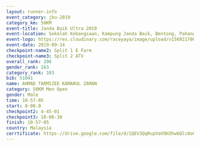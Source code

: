 ```yaml
---
layout: runner-info 
event_category: jbu-2019 
category_km: 50KM 
event-title: Janda Baik Ultra 2019
event-location: Sekolah Kebangsaan, Kampung Janda Baik, Bentong, Pahang, Malaysia 
event-logo: https://res.cloudinary.com/raceyaya/image/upload/v1569217009/logo/janda-baik_vch1pc.jpg 
event-date: 2019-09-14 
checkpoint-name2: Split 1 E Farm 
checkpoint-name3: Split 2 ATV 
overall_rank: 206
gender_rank: 163
category_rank: 103
bib: 51041
name: AHMAD TARMIZEE KAMARUL ZAMAN
category: 50KM Men Open
gender: Male
time: 10-57-05
start: 0-00.0
checkpoint2: 4-45-01
checkpoint3: 10-06-30
finish: 10-57-05
country: Malaysia
cerrtificate: https-//drive.google.com/file/d/1QEV3QqRupVaVOH3hw6Qlc8oGtH_AQ6He/view?usp=sharing
---
```

